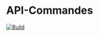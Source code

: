 # API-Commandes
[![Build](https://github.com/EPSI-MSPR-BLOC-4-G4/API-Commandes/actions/workflows/build.yml/badge.svg)](https://github.com/EPSI-MSPR-BLOC-4-G4/API-Commandes/actions/workflows/build.yml)
